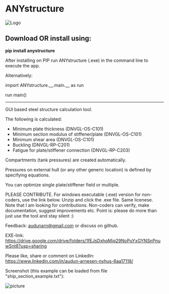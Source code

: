 # ANYstructure
![Logo](https://docs.google.com/uc?id=1h0y3763tcvXQzxqX3B8p91UzNo9cEb6C)

Download OR install using:
------------------------------------------------------------------------
__pip install anystructure__

After installing on PIP run ANYstructure (.exe) in the command line to execute the app.

Alternatively: 

import ANYstructure.\_\_.main.\_\_ as run

run main()

------------------------------------------------------------------------

GUI based steel structure calculation tool.
 
 The following is calculated:
  - Minimum plate thickness (DNVGL-OS-C101)
  - Minimum section modulus of stiffener/plate (DNVGL-OS-C101)
  - Minimum shear area (DNVGL-OS-C101)
  - Buckling (DNVGL-RP-C201)
  - Fatigue for plate/stiffener connection (DNVGL-RP-C203)

Compartments (tank pressures) are created automatically.

Pressures on external hull (or any other generic location) is defined by specifying equations.

You can optimize single plate/stiffener field or multiple.

PLEASE CONTRIBUTE. 
For windows executable (.exe) version for non-coders, use the link below. Unzip and click the .exe file. Same licenese.
Note that I am looking for contributions. Non-coders can verify, make documentation, suggest improvements etc. Point
is: please do more than just use the tool and stay silent :)

Feedback: audunarn@gmail.com or discuss on github.

EXE-link: https://drive.google.com/drive/folders/1fEJsDxhqMiq29NoPuYxGYNSnPnuwSnt8?usp=sharing

Please like, share or comment on LinkedIn: https://www.linkedin.com/in/audun-arnesen-nyhus-6aa17118/

Screenshot (this example can be loaded from file "ship_section_example.txt"):

![picture](https://docs.google.com/uc?id=1AWu0Twqd3tQKjUKPWXBFVwosUZTvlq4t)
